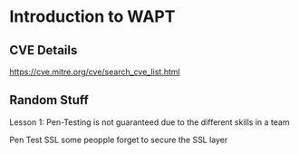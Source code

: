 # Introduction to WAPT

## CVE Details
https://cve.mitre.org/cve/search_cve_list.html 

## Random Stuff
Lesson 1: Pen-Testing is not guaranteed due to the different skills in a team

Pen Test SSL some peopple forget to secure the SSL layer
